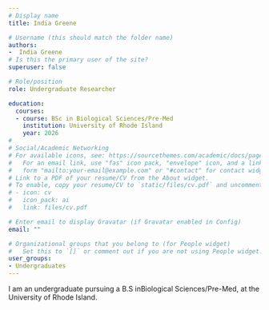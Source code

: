 ```yaml
---
# Display name
title: India Greene

# Username (this should match the folder name)
authors:
-  India Greene
# Is this the primary user of the site?
superuser: false

# Role/position
role: Undergraduate Researcher

education:
  courses:
  - course: BSc in Biological Sciences/Pre-Med
    institution: University of Rhode Island
    year: 2026
#
# Social/Academic Networking
# For available icons, see: https://sourcethemes.com/academic/docs/page-builder/#icons
#   For an email link, use "fas" icon pack, "envelope" icon, and a link in the
#   form "mailto:your-email@example.com" or "#contact" for contact widget.
# Link to a PDF of your resume/CV from the About widget.
# To enable, copy your resume/CV to `static/files/cv.pdf` and uncomment the lines below.
# - icon: cv
#   icon_pack: ai
#   link: files/cv.pdf

# Enter email to display Gravatar (if Gravatar enabled in Config)
email: ""

# Organizational groups that you belong to (for People widget)
#   Set this to `[]` or comment out if you are not using People widget.
user_groups:
- Undergraduates
---
```


I am an undergraduate pursuing a B.S inBiological Sciences/Pre-Med, at the University of Rhode Island.
